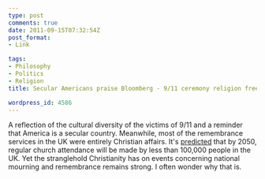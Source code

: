 ```yaml
---
type: post
comments: true
date: 2011-09-15T07:32:54Z
post_format:
- Link

tags:
- Philosophy
- Politics
- Religion
title: Secular Americans praise Bloomberg - 9/11 ceremony religion free

wordpress_id: 4586
---
```


A reflection of the cultural diversity of the victims of 9/11 and a reminder that America is a secular country. Meanwhile, most of the remembrance services in the UK were entirely Christian affairs. It's [predicted](http://en.wikipedia.org/wiki/Church_of_England#Membership) that by 2050, regular church attendance will be made by less than 100,000 people in the UK. Yet the stranglehold Christianity has on events concerning national mourning and remembrance remains strong. I often wonder why that is.
